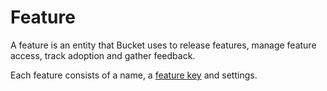 # Feature

A feature is an entity that Bucket uses to release features, manage feature access, track adoption and gather feedback.&#x20;

Each feature consists of a name, a [feature key](feature-key.md) and settings.
